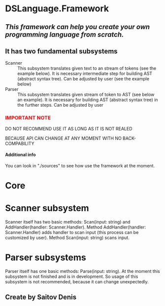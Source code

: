 # DSLanguage.Framework
<div>
  <h2>
    <em>
      This framework can help you create your own programming language from scratch.
    </em>
  </h2>
</div>
<div>
  <h2>It has two fundamental subsystems</h2>
  <dl> 
    <dt>Scanner</dt>
    <dd>
      This subsystem translates given text to an stream of tokens (see the example below).
      It is necessary intermediate step for building AST (abstract syntax tree).
      Can be adjusted by user (see the example below)
    </dd>
    <dt>Parser</dt>
    <dd>
      This subsystem translates given stream of token to AST (see below an example).
      It is necessary for building AST (abstract syntax tree) in the further steps.
      Can be adjusted by user
    </dd>
  </dl>
</div>
<div>
  <h3 style='color: red'>IMPORTANT NOTE</h3> 
  <p>DO NOT RECOMMEND USE IT AS LONG AS IT IS NOT REALED</p>
  <p>BECAUSE API CAN CHANGE AT ANY MOMENT WITH NO BACK-COMPABILITY</p>
</div>
<div>
  <h4>Additional info</h4>
  <p>You can look in "./sources" to see how use the framework at the moment.</p>
</div>

# Core

# Scanner subsystem
Scanner itself has two basic methods: Scan(input: string) and AddHandler(handler: Scanner.Handler).
Method AddHandler(handler: Scanner.Handler) adds handler to scan input (this process can be customized by user).
Method Scan(input: string) scans input.

# Parser subsystems
Parser itself has one basic methods: Parse(input: string).
At the moment this subsystem is not finished and is in development.
So usage of this subsystem is not recommended, because it can change unexpectedly.

## Create by Saitov Denis